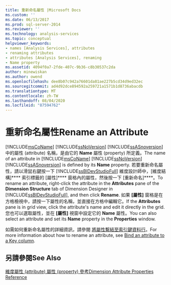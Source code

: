 ```yaml
---
title: 重新命名屬性 |Microsoft Docs
ms.custom: ''
ms.date: 06/13/2017
ms.prod: sql-server-2014
ms.reviewer: ''
ms.technology: analysis-services
ms.topic: conceptual
helpviewer_keywords:
- names [Analysis Services], attributes
- renaming attributes
- attributes [Analysis Services], renaming
- Name property
ms.assetid: 4094f0a7-2fde-407c-9b36-c8b30537c2da
author: minewiskan
ms.author: owend
ms.openlocfilehash: dee8b07c942a76601da81ae227b5cd34d9ed32ec
ms.sourcegitcommit: ad4d92dce894592a259721a1571b1d8736abacdb
ms.translationtype: MT
ms.contentlocale: zh-TW
ms.lasthandoff: 08/04/2020
ms.locfileid: "87594762"
---
```

# <a name="rename-an-attribute"></a><span data-ttu-id="d8d01-102">重新命名屬性</span><span class="sxs-lookup"><span data-stu-id="d8d01-102">Rename an Attribute</span></span>
  <span data-ttu-id="d8d01-103">[!INCLUDE[msCoName](../../includes/msconame-md.md)] [!INCLUDE[ssNoVersion](../../includes/ssnoversion-md.md)] [!INCLUDE[ssASnoversion](../../includes/ssasnoversion-md.md)] 中的屬性 (attribute) 名稱，是由它的 **Name** 屬性 (property) 所定義。</span><span class="sxs-lookup"><span data-stu-id="d8d01-103">The name of an attribute in [!INCLUDE[msCoName](../../includes/msconame-md.md)] [!INCLUDE[ssNoVersion](../../includes/ssnoversion-md.md)] [!INCLUDE[ssASnoversion](../../includes/ssasnoversion-md.md)] is defined by its **Name** property.</span></span> <span data-ttu-id="d8d01-104">若要重新命名屬性，請以滑鼠右鍵按一下 [!INCLUDE[ssBIDevStudioFull](../../includes/ssbidevstudiofull-md.md)] 維度設計師中，[維度結構]\*\*\*\* 索引標籤的 [屬性]\*\*\*\* 窗格內的屬性，然後按一下 [重新命名]\*\*\*\*。</span><span class="sxs-lookup"><span data-stu-id="d8d01-104">To rename an attribute, right-click the attribute in the **Attributes** pane of the **Dimension Structure** tab of Dimension Designer in [!INCLUDE[ssBIDevStudioFull](../../includes/ssbidevstudiofull-md.md)], and then click **Rename**.</span></span> <span data-ttu-id="d8d01-105">如果 **[屬性]** 窗格是在方格檢視中，請按一下屬性的名稱，並直接在方格中編輯它。</span><span class="sxs-lookup"><span data-stu-id="d8d01-105">If the **Attributes** pane is in grid view, click the attribute's name and edit it directly in the grid.</span></span> <span data-ttu-id="d8d01-106">您也可以選取屬性，並在 **[屬性]** 視窗中設定它的 **Name** 屬性。</span><span class="sxs-lookup"><span data-stu-id="d8d01-106">You can also select an attribute and set its **Name** property in the **Properties** window.</span></span>  
  
 <span data-ttu-id="d8d01-107">如需如何重新命名屬性的詳細資訊，請參閱 [將屬性繫結至索引鍵資料行](attribute-properties-bind-an-attribute-to-a-key-column.md)。</span><span class="sxs-lookup"><span data-stu-id="d8d01-107">For more information about how to rename an attribute, see [Bind an attribute to a Key column](attribute-properties-bind-an-attribute-to-a-key-column.md).</span></span>  
  
## <a name="see-also"></a><span data-ttu-id="d8d01-108">另請參閱</span><span class="sxs-lookup"><span data-stu-id="d8d01-108">See Also</span></span>  
 [<span data-ttu-id="d8d01-109">維度屬性 (attribute) 屬性 (property) 參考</span><span class="sxs-lookup"><span data-stu-id="d8d01-109">Dimension Attribute Properties Reference</span></span>](dimension-attribute-properties-reference.md)  
  
  
